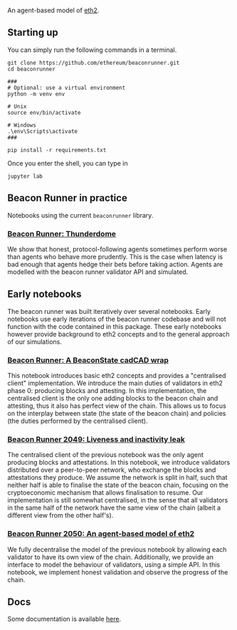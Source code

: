 An agent-based model of [eth2](https://github.com/ethereum/eth2.0-specs).

## Starting up

You can simply run the following commands in a terminal.

```
git clone https://github.com/ethereum/beaconrunner.git
cd beaconrunner

###
# Optional: use a virtual environment
python -m venv env

# Unix
source env/bin/activate

# Windows
.\env\Scripts\activate
###

pip install -r requirements.txt
```

Once you enter the shell, you can type in

```
jupyter lab
```

## Beacon Runner in practice

Notebooks using the current `beaconrunner` library.

### [Beacon Runner: Thunderdome](notebooks/thunderdome.html)

We show that honest, protocol-following agents sometimes perform worse than agents who behave more prudently. This is the case when latency is bad enough that agents hedge their bets before taking action. Agents are modelled with the beacon runner validator API and simulated.

## Early notebooks

The beacon runner was built iteratively over several notebooks. Early notebooks use early iterations of the beacon runner codebase and will not function with the code contained in this package. These early notebooks however provide background to eth2 concepts and to the general approach of our simulations.

### [Beacon Runner: A BeaconState cadCAD wrap](notebooks/br.html)

This notebook introduces basic eth2 concepts and provides a "centralised client" implementation. We introduce the main duties of validators in eth2 phase 0: producing blocks and attesting. In this implementation, the centralised client is the only one adding blocks to the beacon chain and attesting, thus it also has perfect view of the chain. This allows us to focus on the interplay between state (the state of the beacon chain) and policies (the duties performed by the centralised client).

### [Beacon Runner 2049: Liveness and inactivity leak](notebooks/br2049.html)

The centralised client of the previous notebook was the only agent producing blocks and attestations. In this notebook, we introduce validators distributed over a peer-to-peer network, who exchange the blocks and attestations they produce. We assume the network is split in half, such that neither half is able to finalise the state of the beacon chain, focusing on the cryptoeconomic mechanism that allows finalisation to resume. Our implementation is still somewhat centralised, in the sense that all validators in the same half of the network have the same view of the chain (albeit a different view from the other half's).

### [Beacon Runner 2050: An agent-based model of eth2](notebooks/br2050.html)

We fully decentralise the model of the previous notebook by allowing each validator to have its own view of the chain. Additionally, we provide an interface to model the behaviour of validators, using a simple API. In this notebook, we implement honest validation and observe the progress of the chain.

## Docs

Some documentation is available [here](https://ethereum.github.io/beaconrunner/build/html/).

